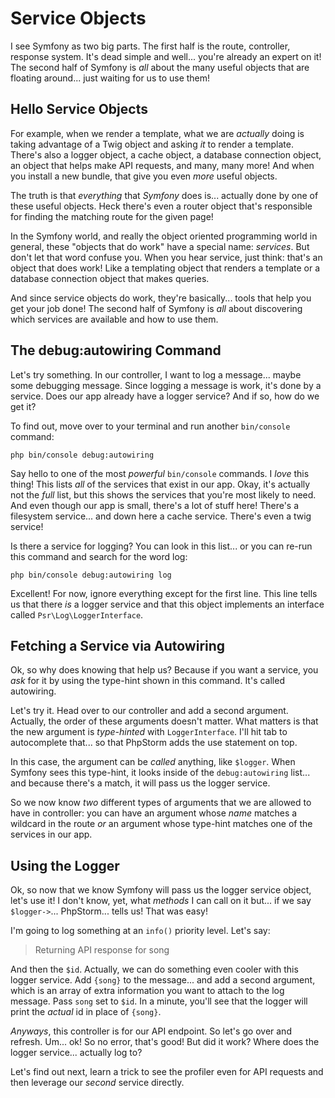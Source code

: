 # Service Objects

I see Symfony as two big parts. The first half is the route, controller, response
system. It's dead simple and well... you're already an expert on it! The second half
of Symfony is *all* about the many useful objects that are floating around... just
waiting for us to use them!

## Hello Service Objects

For example, when we render a template, what we are *actually* doing is taking
advantage of a Twig object and asking *it* to render a template. There's also a
logger object, a cache object, a database connection object, an object that helps
make API requests, and many, many more! And when you install a new bundle, that
give you even *more* useful objects.

The truth is that *everything* that *Symfony* does is... actually done by
one of these useful objects. Heck there's even a router object that's responsible
for finding the matching route for the given page!

In the Symfony world, and really the object oriented programming world in general,
these "objects that do work" have a special name: *services*. But don't let that
word confuse you. When you hear service, just think: that's an object that does
work! Like a templating object that renders a template or a database connection object
that makes queries.

And since service objects do work, they're basically... tools that help you get
your job done! The second half of Symfony is *all* about discovering which services
are available and how to use them.

## The debug:autowiring Command

Let's try something. In our controller, I want to log a message... maybe some
debugging message. Since logging a message is work, it's done by a service. Does
our app already have a logger service? And if so, how do we get it?

To find out, move over to your terminal and run another `bin/console` command:

```terminal
php bin/console debug:autowiring
```

Say hello to one of the most *powerful* `bin/console` commands. I *love* this thing!
This lists *all* of the services that exist in our app. Okay, it's actually not the
*full* list, but this shows the services that you're most likely to need.
And even though our app is small, there's a lot of stuff here! There's a filesystem
service... and down here a cache service. There's even a twig service!

Is there a service for logging? You can look in this list... or you can re-run this
command and search for the word log:

```terminal-silent
php bin/console debug:autowiring log
```

Excellent! For now, ignore everything except for the first line. This line tells
us that there *is* a logger service and that this object implements an interface
called `Psr\Log\LoggerInterface`.

## Fetching a Service via Autowiring

Ok, so why does knowing that help us? Because if you want a service, you *ask* for
it by using the type-hint shown in this command. It's called autowiring.

Let's try it. Head over to our controller and add a second argument. Actually,
the order of these arguments doesn't matter. What matters is that the new argument
is *type-hinted* with `LoggerInterface`. I'll hit tab to autocomplete that... so
that PhpStorm adds the use statement on top.

In this case, the argument can be *called* anything, like `$logger`. When Symfony
sees this type-hint, it looks inside of the `debug:autowiring` list... and because
there's a match, it will pass us the logger service.

So we now know *two* different types of arguments that we are allowed to have in
controller: you can have an argument whose *name* matches a wildcard in the route
*or* an argument whose type-hint matches one of the services in our app.

## Using the Logger

Ok, so now that we know Symfony will pass us the logger service object, let's use
it! I don't know, yet, what *methods* I can call on it but... if we say
`$logger->`... PhpStorm... tells us! That was easy!

I'm going to log something at an `info()` priority level. Let's say:

> Returning API response for song

And then the `$id`. Actually, we can do something even cooler with this logger
service. Add `{song}` to the message... and add a second argument, which
is an array of extra information you want to attach to the log message. Pass `song`
set to `$id`. In a minute, you'll see that the logger will print the *actual* id
in place of `{song}`.

*Anyways*, this controller is for our API endpoint. So let's go over and refresh.
Um... ok! So no error, that's good! But did it work? Where does the logger service...
actually log to?

Let's find out next, learn a trick to see the profiler even for API requests and
then leverage our *second* service directly.
